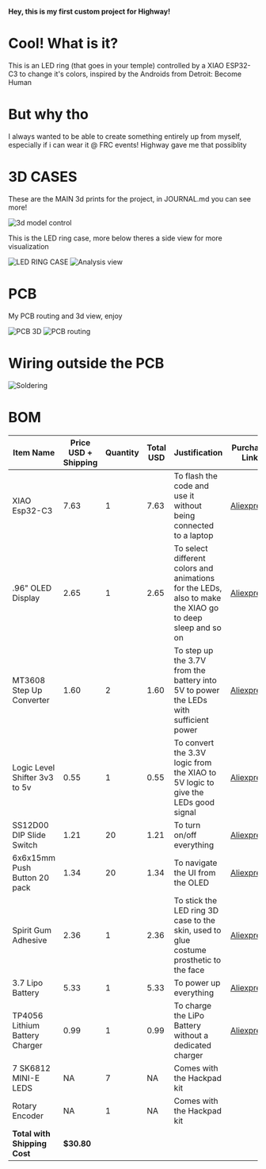  **Hey, this is my first custom project for Highway!**
# Cool! What is it?
This is an LED ring (that goes in your temple) controlled by a XIAO ESP32-C3 to change it's colors, inspired by the Androids from Detroit: Become Human

# But why tho
I always wanted to be able to create something entirely up from myself, especially if i can wear it @ FRC events! Highway gave me that possiblity

# 3D CASES
These are the MAIN 3d prints for the project, in JOURNAL.md you can see more!

![3d model control](https://github.com/user-attachments/assets/a4392eab-078d-4986-8282-bf9aa315bacd)

This is the LED ring case, more below theres a side view for more visualization

![LED RING CASE](https://github.com/user-attachments/assets/3f19986f-9dd6-4004-a5ec-02502ce583be)
![Analysis view](https://github.com/user-attachments/assets/981fe772-961f-4cc9-885c-880a43f72f22)

# PCB 
My PCB routing and 3d view, enjoy

![PCB 3D](https://github.com/user-attachments/assets/56b5fa7e-72a7-4207-ade0-0e6582589a1a)
![PCB routing](https://github.com/user-attachments/assets/59b5685a-ef8f-4207-8465-93e7dee524a1)

# Wiring outside the PCB
![Soldering](https://github.com/user-attachments/assets/5cd9111c-84c7-4a3e-b18e-069dc7669891)


# BOM
| Item Name                    | Price USD + Shipping | Quantity | Total USD | Justification                                                                 | Purchase Link |
|-----------------------------|-----------------------|----------|-----------|------------------------------------------------------------------------------|---------------|
| XIAO Esp32-C3               | 7.63                  | 1        | 7.63      | To flash the code and use it without being connected to a laptop            | [Aliexpress](https://es.aliexpress.com/item/1005004723068527.html) |
| .96" OLED Display           | 2.65                  | 1        | 2.65      | To select different colors and animations for the LEDs, also to make the XIAO go to deep sleep and so on | [Aliexpress](https://es.aliexpress.com/item/1005006141235306.html) |
| MT3608 Step Up Converter    | 1.60                  | 2        | 1.60      | To step up the 3.7V from the battery into 5V to power the LEDs with sufficient power | [Aliexpress](https://es.aliexpress.com/item/1005006361814667.html) |
| Logic Level Shifter 3v3 to 5v | 0.55                | 1        | 0.55      | To convert the 3.3V logic from the XIAO to 5V logic to give the LEDs good signal | [Aliexpress](https://es.aliexpress.com/item/1005005976067667.html) |
| SS12D00 DIP Slide Switch    | 1.21                  | 20       | 1.21      | To turn on/off everything                                                   | [Aliexpress](https://es.aliexpress.com/item/1000007042312.html) |
| 6x6x15mm Push Button 20 pack | 1.34                 | 20       | 1.34      | To navigate the UI from the OLED                                            | [Aliexpress](https://es.aliexpress.com/item/4001166999847.html) |
| Spirit Gum Adhesive        | 2.36                  | 1        | 2.36      | To stick the LED ring 3D case to the skin, used to glue costume prosthetic to the face | [Aliexpress](https://es.aliexpress.com/item/1005005809932131.html) |
| 3.7 Lipo Battery            | 5.33                  | 1        | 5.33      | To power up everything                                                      | [Aliexpress](https://es.aliexpress.com/item/1005008218024646.html) |
| TP4056 Lithium Battery Charger | 0.99               | 1        | 0.99      | To charge the LiPo Battery without a dedicated charger                      | [Aliexpress](https://www.aliexpress.com/item/1005004427739715.html) |
| 7 SK6812 MINI-E LEDS       | NA                    | 7        | NA        | Comes with the Hackpad kit                                                    ||
| Rotary Encoder             | NA                    | 1        | NA        | Comes with the Hackpad kit                                                    ||  
| **Total with Shipping Cost** | **$30.80**           |          |           |                                                                              ||     
